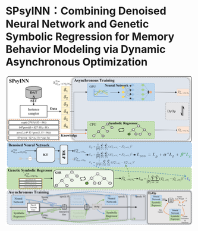 # SPsyINN：Combining Denoised Neural Network and Genetic Symbolic Regression for Memory Behavior Modeling via Dynamic Asynchronous Optimization

![avator](Images/SPsyINN.png)
